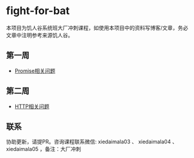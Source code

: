 # fight-for-bat
本项目为饥人谷系统班大厂冲刺课程，如使用本项目中的资料写博客/文章，务必文章中注明参考来源饥人谷。


## 第一周
- [Promise相关问题](week-1-Promise.md)

## 第二周
- [HTTP相关问题](week-2-HTTP.md)

## 联系
协助更新，请提PR。咨询课程联系微信: xiedaimala03 、 xiedaimala04 、 xiedaimala05 ，备注：大厂冲刺
